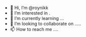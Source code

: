 - 👋 Hi, I’m @roynikk 
- 👀 I’m interested in .
- 🌱 I’m currently learning ...
- 💞️ I’m looking to collaborate on .....
- 📫 How to reach me ....

<!---
roynikk/roynikk is a ✨ special ✨ repository because its `README.md` (this file) appears on your GitHub profile.
You can click the Preview link to take a look at your changes.
--->

